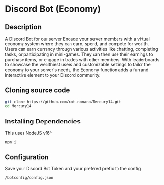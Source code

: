 # Discord Bot (Economy)

## Description
A Discord Bot for our server Engage your server members with a virtual economy system where they can earn, spend, and compete for wealth. Users can earn currency through various activities like chatting, completing tasks, or participating in mini-games. They can then use their earnings to purchase items, or engage in trades with other members. With leaderboards to showcase the wealthiest users and customizable settings to tailor the economy to your server's needs, the Economy function adds a fun and interactive element to your Discord community.

## Cloning source code

```bash
git clone https://github.com/not-nonano/Mercury14.git
cd Mercury14
```

## Installing Dependencies
This uses NodeJS v16^
```
npm i 
```

## Configuration
Save your Discord Bot Token and your prefered prefix to the config.
```
/botconfig/config.json
```
